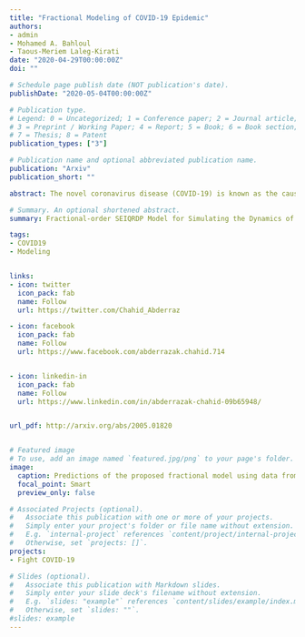 ```yaml
---
title: "Fractional Modeling of COVID-19 Epidemic"
authors:
- admin
- Mohamed A. Bahloul
- Taous-Meriem Laleg-Kirati
date: "2020-04-29T00:00:00Z"
doi: ""

# Schedule page publish date (NOT publication's date).
publishDate: "2020-05-04T00:00:00Z"

# Publication type.
# Legend: 0 = Uncategorized; 1 = Conference paper; 2 = Journal article;
# 3 = Preprint / Working Paper; 4 = Report; 5 = Book; 6 = Book section;
# 7 = Thesis; 8 = Patent
publication_types: ["3"]

# Publication name and optional abbreviated publication name.
publication: "Arxiv"
publication_short: ""

abstract: The novel coronavirus disease (COVID-19) is known as the causative virus of outbreak pneumonia initially recognized in the mainland of China, late December 2019. COVID-19 reaches out to many countries in the world, and the number of daily cases continues to increase rapidly. In order to simulate, track, and forecast the trend of the virus spread, several mathematical and statistical models have been developed. \textit{Susceptible-Exposed-Infected-Quarantined-Recovered-Death-Insusceptible (SEIQRDP)} model is one of the most promising dynamic systems that has been proposed for estimating the transmissibility of the COVID-19. In the present study, we propose a Fractional-order SEIQRDP model to analyze the  COVID-19 epidemic. The Fractional-order paradigm offers a flexible, appropriate, and reliable framework for pandemic growth characterization. In fact, fractional-order operator is not local and consider the memory of the variables. Hence, it takes into account the sub-diffusion process of confirmed and recovered cases growth. The results of the validation of the model using real COVID-19 data are presented, and the pertinence of the proposed model to analyze, understand and predict the epidemic is discussed.

# Summary. An optional shortened abstract.
summary: Fractional-order SEIQRDP Model for Simulating the Dynamics of COVID-19 Epidemic.

tags:
- COVID19
- Modeling


links:
- icon: twitter
  icon_pack: fab
  name: Follow
  url: https://twitter.com/Chahid_Abderraz

- icon: facebook
  icon_pack: fab
  name: Follow
  url: https://www.facebook.com/abderrazak.chahid.714


- icon: linkedin-in
  icon_pack: fab
  name: Follow
  url: https://www.linkedin.com/in/abderrazak-chahid-09b65948/


url_pdf: http://arxiv.org/abs/2005.01820


# Featured image
# To use, add an image named `featured.jpg/png` to your page's folder.
image:
  caption: Predictions of the proposed fractional model using data from China.
  focal_point: Smart
  preview_only: false

# Associated Projects (optional).
#   Associate this publication with one or more of your projects.
#   Simply enter your project's folder or file name without extension.
#   E.g. `internal-project` references `content/project/internal-project/index.md`.
#   Otherwise, set `projects: []`.
projects:
- Fight COVID-19

# Slides (optional).
#   Associate this publication with Markdown slides.
#   Simply enter your slide deck's filename without extension.
#   E.g. `slides: "example"` references `content/slides/example/index.md`.
#   Otherwise, set `slides: ""`.
#slides: example
---
```

